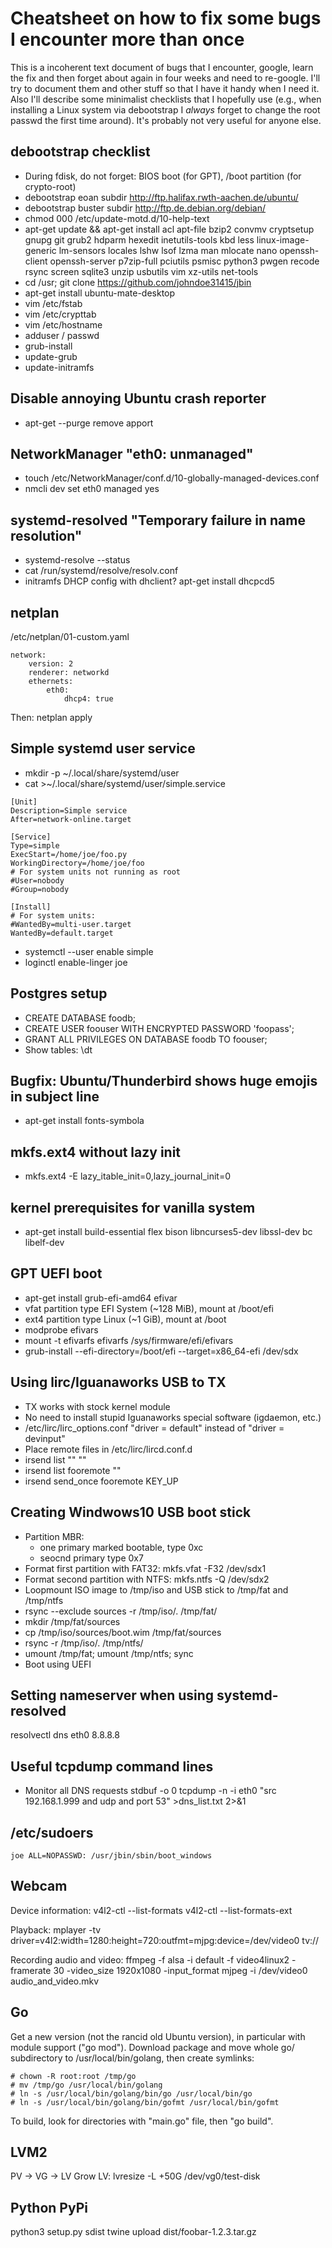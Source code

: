 # Cheatsheet on how to fix some bugs I encounter more than once
This is a incoherent text document of bugs that I encounter, google, learn the
fix and then forget about again in four weeks and need to re-google. I'll try
to document them and other stuff so that I have it handy when I need it. Also
I'll describe some minimalist checklists that I hopefully use (e.g., when
installing a Linux system via debootstrap I *always* forget to change the root
passwd the first time around). It's probably not very useful for anyone else.


## debootstrap checklist
  * During fdisk, do not forget: BIOS boot (for GPT), /boot partition (for crypto-root)
  * debootstrap eoan subdir http://ftp.halifax.rwth-aachen.de/ubuntu/
  * debootstrap buster subdir http://ftp.de.debian.org/debian/
  * chmod 000 /etc/update-motd.d/10-help-text
  * apt-get update && apt-get install acl apt-file bzip2 convmv cryptsetup gnupg git grub2 hdparm hexedit inetutils-tools kbd less linux-image-generic lm-sensors locales lshw lsof lzma man mlocate nano openssh-client openssh-server p7zip-full pciutils psmisc python3 pwgen recode rsync screen sqlite3 unzip usbutils vim xz-utils net-tools
  * cd /usr; git clone https://github.com/johndoe31415/jbin
  * apt-get install ubuntu-mate-desktop
  * vim /etc/fstab
  * vim /etc/crypttab
  * vim /etc/hostname
  * adduser / passwd
  * grub-install
  * update-grub
  * update-initramfs


## Disable annoying Ubuntu crash reporter
  * apt-get --purge remove apport


## NetworkManager "eth0: unmanaged"
  * touch /etc/NetworkManager/conf.d/10-globally-managed-devices.conf
  * nmcli dev set eth0 managed yes


## systemd-resolved "Temporary failure in name resolution"
  * systemd-resolve --status
  * cat /run/systemd/resolve/resolv.conf
  * initramfs DHCP config with dhclient? apt-get install dhcpcd5


## netplan
/etc/netplan/01-custom.yaml

```
network:
    version: 2
    renderer: networkd
    ethernets:
        eth0:
            dhcp4: true
```

Then: netplan apply


## Simple systemd user service
  * mkdir -p ~/.local/share/systemd/user
  * cat >~/.local/share/systemd/user/simple.service

```
[Unit]
Description=Simple service
After=network-online.target

[Service]
Type=simple
ExecStart=/home/joe/foo.py
WorkingDirectory=/home/joe/foo
# For system units not running as root
#User=nobody
#Group=nobody

[Install]
# For system units:
#WantedBy=multi-user.target
WantedBy=default.target
```

  * systemctl --user enable simple
  * loginctl enable-linger joe

## Postgres setup
  * CREATE DATABASE foodb;
  * CREATE USER foouser WITH ENCRYPTED PASSWORD 'foopass';
  * GRANT ALL PRIVILEGES ON DATABASE foodb TO foouser;
  * Show tables: \dt

## Bugfix: Ubuntu/Thunderbird shows huge emojis in subject line
  * apt-get install fonts-symbola

## mkfs.ext4 without lazy init
  * mkfs.ext4 -E lazy_itable_init=0,lazy_journal_init=0

## kernel prerequisites for vanilla system
  * apt-get install build-essential flex bison libncurses5-dev libssl-dev bc libelf-dev

## GPT UEFI boot
  * apt-get install grub-efi-amd64 efivar
  * vfat partition type EFI System (~128 MiB), mount at /boot/efi
  * ext4 partition type Linux (~1 GiB), mount at /boot
  * modprobe efivars
  * mount -t efivarfs efivarfs /sys/firmware/efi/efivars
  * grub-install --efi-directory=/boot/efi --target=x86_64-efi /dev/sdx

## Using lirc/Iguanaworks USB to TX
  * TX works with stock kernel module
  * No need to install stupid Iguanaworks special software (igdaemon, etc.)
  * /etc/lirc/lirc_options.conf "driver = default" instead of "driver = devinput"
  * Place remote files in /etc/lirc/lircd.conf.d
  * irsend list "" ""
  * irsend list fooremote ""
  * irsend send_once fooremote KEY_UP

## Creating Windwows10 USB boot stick
  * Partition MBR:
     - one primary marked bootable, type 0xc
     - seocnd primary type 0x7
  * Format first partition with FAT32: mkfs.vfat -F32 /dev/sdx1
  * Format second partition with NTFS: mkfs.ntfs -Q /dev/sdx2
  * Loopmount ISO image to /tmp/iso and USB stick to /tmp/fat and /tmp/ntfs
  * rsync --exclude sources -r /tmp/iso/. /tmp/fat/
  * mkdir /tmp/fat/sources
  * cp /tmp/iso/sources/boot.wim /tmp/fat/sources
  * rsync -r /tmp/iso/. /tmp/ntfs/
  * umount /tmp/fat; umount /tmp/ntfs; sync
  * Boot using UEFI

## Setting nameserver when using systemd-resolved
resolvectl dns eth0 8.8.8.8

## Useful tcpdump command lines
  * Monitor all DNS requests
    stdbuf -o 0 tcpdump -n -i eth0 "src 192.168.1.999 and udp and port 53" >dns_list.txt 2>&1

## /etc/sudoers
```
joe ALL=NOPASSWD: /usr/jbin/sbin/boot_windows
```

## Webcam
Device information:
v4l2-ctl --list-formats
v4l2-ctl --list-formats-ext

Playback:
mplayer -tv driver=v4l2:width=1280:height=720:outfmt=mjpg:device=/dev/video0 tv://

Recording audio and video:
ffmpeg -f alsa -i default -f video4linux2 -framerate 30 -video_size 1920x1080 -input_format mjpeg -i /dev/video0 audio_and_video.mkv

## Go
Get a new version (not the rancid old Ubuntu version), in particular with
module support ("go mod"). Download package and move whole go/ subdirectory to
/usr/local/bin/golang, then create symlinks:

```
# chown -R root:root /tmp/go
# mv /tmp/go /usr/local/bin/golang
# ln -s /usr/local/bin/golang/bin/go /usr/local/bin/go
# ln -s /usr/local/bin/golang/bin/gofmt /usr/local/bin/gofmt
```

To build, look for directories with "main.go" file, then "go build".

## LVM2
PV -> VG -> LV
Grow LV: lvresize -L +50G /dev/vg0/test-disk

## Python PyPi
python3 setup.py sdist
twine upload dist/foobar-1.2.3.tar.gz
